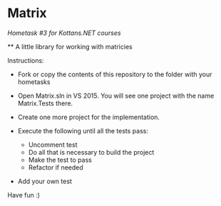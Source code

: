 # Matrix

*Hometask #3 for Kottans.NET courses*

** A little library for working with matricies

Instructions:

- Fork or copy the contents of this repository to the folder with your hometasks
- Open Matrix.sln in VS 2015. You will see one project with the name Matrix.Tests there.
- Create one more project for the implementation.
- Execute the following until all the tests pass:

   - Uncomment test
   - Do all that is necessary to build the project
   - Make the test to pass
   - Refactor if needed

- Add your own test

Have fun :)